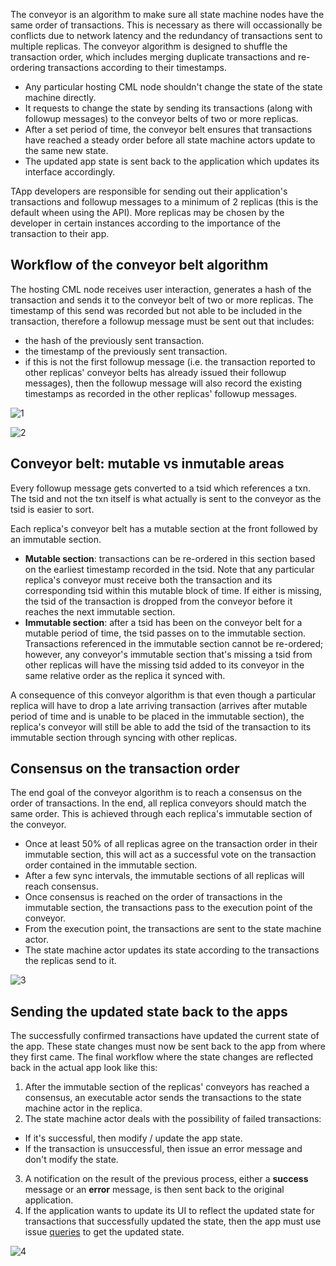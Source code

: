 The conveyor is an algorithm to make sure all state machine nodes have the same order of transactions. This is necessary as there will occassionally be conflicts due to network latency and the redundancy of transactions sent to multiple replicas. The conveyor algorithm is designed to shuffle the transaction order, which includes merging duplicate transactions and re-ordering transactions according to their timestamps.

* Any particular hosting CML node shouldn't change the state of the state machine directly.
* It requests to change the state by sending its transactions (along with followup messages) to the conveyor belts of two or more replicas.
* After a set period of time, the conveyor belt ensures that transactions have reached a steady order before all state machine actors update to the same new state.
* The updated app state is sent back to the application which updates its interface accordingly.

TApp developers are responsible for sending out their application's transactions and followup messages to a minimum of 2 replicas (this is the default wheen using the API). More replicas may be chosen by the developer in certain instances according to the importance of the transaction to their app.

## Workflow of the conveyor belt algorithm

The hosting CML node receives user interaction, generates a hash of the transaction and sends it to the conveyor belt of two or more replicas. The timestamp of this send was recorded but not able to be included in the transaction, therefore a followup message must be sent out that includes:

* the hash of the previously sent transaction.
* the timestamp of the previously sent transaction.
* if this is not the first followup message (i.e. the transaction reported to other replicas' conveyor belts has already issued their followup messages), then the followup message will also record the existing timestamps as recorded in the other replicas' followup messages.

![1](https://user-images.githubusercontent.com/86096370/159138351-9230a110-1ff3-483a-9457-7581b36706e8.png)

![2](https://user-images.githubusercontent.com/86096370/159138355-4f6d7c6d-e037-4046-8a87-fc4a85a0e11d.png)

## Conveyor belt: mutable vs inmutable areas

Every followup message gets converted to a tsid which references a txn. The tsid and not the txn itself is what actually is sent to the conveyor as the tsid is easier to sort. 

Each replica's conveyor belt has a mutable section at the front followed by an immutable section.

* **Mutable section**: transactions can be re-ordered in this section based on the earliest timestamp recorded in the tsid. Note that any particular replica's conveyor must receive both the transaction and its corresponding tsid within this mutable block of time. If either is missing, the tsid of the transaction is dropped from the conveyor before it reaches the next immutable section.
* **Immutable section**: after a tsid has been on the conveyor belt for a mutable period of time, the tsid passes on to the immutable section. Transactions referenced in the immutable section cannot be re-ordered; however, any conveyor's immutable section that's missing a tsid from other replicas will have the missing tsid added to its conveyor in the same relative order as the replica it synced with.

A consequence of this conveyor algorithm is that even though a particular replica will have to drop a late arriving transaction (arrives after mutable period of time and is unable to be placed in the immutable section), the replica's conveyor will still be able to add the tsid of the transaction to its immutable section through syncing with other replicas.

## Consensus on the transaction order

The end goal of the conveyor algorithm is to reach a consensus on the order of transactions. In the end, all replica conveyors should match the same order. This is achieved through each replica's immutable section of the conveyor. 

* Once at least 50% of all replicas agree on the transaction order in their immutable section, this will act as a successful vote on the transaction order contained in the immutable section.
* After a few sync intervals, the immutable sections of all replicas will reach consensus.
* Once consensus is reached on the order of transactions in the immutable section, the transactions pass to the execution point of the conveyor.
* From the execution point, the transactions are sent to the state machine actor.
* The state machine actor updates its state according to the transactions the replicas send to it.

![3](https://user-images.githubusercontent.com/86096370/159138357-b1c0729a-04e8-4ad6-87b4-b9b39cbf71fb.png)

## Sending the updated state back to the apps

The successfully confirmed transactions have updated the current state of the app. These state changes must now be sent back to the app from where they first came. The final workflow where the state changes are reflected back in the actual app look like this:

1. After the immutable section of the replicas' conveyors has reached a consensus, an executable actor sends the transactions to the state machine actor in the replica.
1. The state machine actor deals with the possibility of failed transactions:

* If it's successful, then modify / update the app state.
* If the transaction is unsuccessful, then issue an error message and don't modify the state.

3. A notification on the result of the previous process, either a **success** message or an **error** message, is then sent back to the original application.
3. If the application wants to update its UI to reflect the updated state for transactions that successfully updated the state, then the app must use issue [queries](../../Sep2022_tokenomics/queries.md) to get the updated state.

![4](https://user-images.githubusercontent.com/86096370/159138361-4a7a5769-5d62-4602-9216-4453b27a39ae.png)
